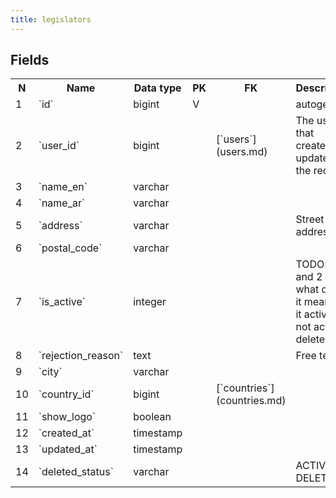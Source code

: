 ```yaml
---
title: legislators 
---
```


## Fields

<table style="width: 100%">
    <colgroup>
       <col span="1" style="width: 3%;"/>
       <col span="1" style="width: 12%;"/>
       <col span="1" style="width: 10%;"/>
       <col span="1" style="width: 3%;"/>
       <col span="1" style="width: 12%;"/>
       <col span="1" style="width: 60%;"/>
    </colgroup>
  <tr>
    <th>N</th>
    <th>Name</th>
    <th>Data type</th>
    <th>PK</th>
    <th>FK</th>
    <th>Description</th>
  </tr>
<tr><td>1</td><td>`id`</td><td>bigint</td><td>V</td><td></td><td>autogen</td></tr>
<tr><td>2</td><td>`user_id`</td><td>bigint</td><td></td><td>[`users`](users.md)</td><td>The user that created or updated the record</td></tr>
<tr><td>3</td><td>`name_en`</td><td>varchar</td><td></td><td></td><td></td></tr>
<tr><td>4</td><td>`name_ar`</td><td>varchar</td><td></td><td></td><td></td></tr>
<tr><td>5</td><td>`address`</td><td>varchar</td><td></td><td></td><td>Street address</td></tr>
<tr><td>6</td><td>`postal_code`</td><td>varchar</td><td></td><td></td><td></td></tr>
<tr><td>7</td><td>`is_active`</td><td>integer</td><td></td><td></td><td>TODO: 0, 1 and 2 - what does it mean? Is it active, not active, deleted?</td></tr>
<tr><td>8</td><td>`rejection_reason`</td><td>text</td><td></td><td></td><td>Free text</td></tr>
<tr><td>9</td><td>`city`</td><td>varchar</td><td></td><td></td><td></td></tr>
<tr><td>10</td><td>`country_id`</td><td>bigint</td><td></td><td>[`countries`](countries.md)</td><td></td></tr>
<tr><td>11</td><td>`show_logo`</td><td>boolean</td><td></td><td></td><td></td></tr>
<tr><td>12</td><td>`created_at`</td><td>timestamp</td><td></td><td></td><td></td></tr>
<tr><td>13</td><td>`updated_at`</td><td>timestamp</td><td></td><td></td><td></td></tr>
<tr><td>14</td><td>`deleted_status`</td><td>varchar</td><td></td><td></td><td>ACTIVE, DELETED</td></tr>

</table>